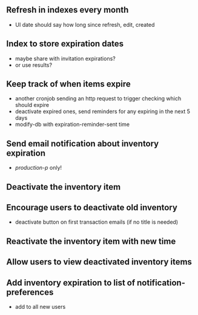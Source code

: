 ## Refresh in indexes every month
  -  UI date should say how long since refresh, edit, created

## Index to store expiration dates
  - maybe share with invitation expirations?
  - or use results?

## Keep track of when items expire
  - another cronjob sending an http request to trigger checking which should expire
  - deactivate expired ones, send reminders for any expiring in the next 5 days
  - modify-db with expiration-reminder-sent time

## Send email notification about inventory expiration
  - *production-p* only!

## Deactivate the inventory item

## Encourage users to deactivate old inventory
  - deactivate button on first transaction emails (if no title is needed)

## Reactivate the inventory item with new time

## Allow users to view deactivated inventory items

## Add inventory expiration to list of notification-preferences
  - add to all new users
